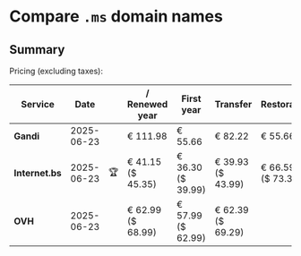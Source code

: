 # Compare `.ms` domain names

## Summary

Pricing (excluding taxes):

| Service | Date |  | / Renewed year | First year | Transfer | Restoration |
|--|--|--|--|--|--|--|
| **Gandi** | 2025-06-23 |  | € 111.98 | € 55.66 | € 82.22 | € 55.66 |
| **Internet.bs** | 2025-06-23 | 🏆 | € 41.15<br>($ 45.35) | € 36.30<br>($ 39.99) | € 39.93<br>($ 43.99) | € 66.59<br>($ 73.39) |
| **OVH** | 2025-06-23 |  | € 62.99<br>($ 68.99) | € 57.99<br>($ 62.99) | € 62.39<br>($ 69.29) |  |

